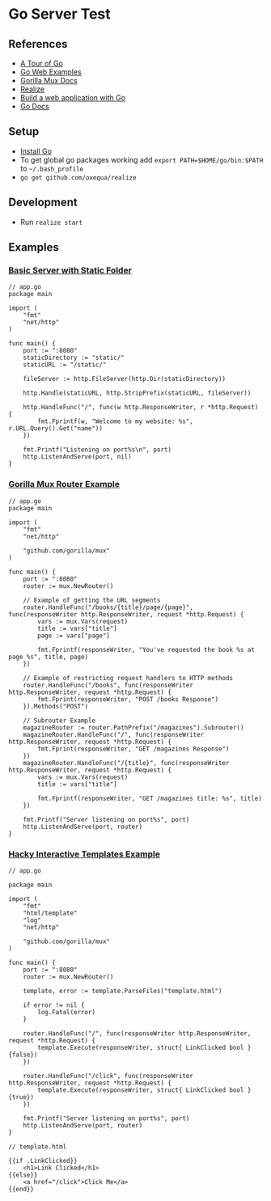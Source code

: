 # Go Server Test
## References

- [A Tour of Go](https://tour.golang.org)
- [Go Web Examples](https://gowebexamples.com)
- [Gorilla Mux Docs](https://github.com/gorilla/mux)
- [Realize](https://github.com/oxequa/realize)
- [Build a web application with Go](https://astaxie.gitbooks.io/build-web-application-with-golang/en/01.0.html)
- [Go Docs](https://golang.org/doc/)

## Setup
- [Install Go](https://golang.org/doc/install)
- To get global go packages working add `export PATH=$HOME/go/bin:$PATH` to `~/.bash_profile`
- `go get github.com/oxequa/realize`

## Development
- Run `realize start`

## Examples
### [Basic Server with Static Folder](https://gowebexamples.com/http-server/)
```
// app.go
package main

import (
	"fmt"
	"net/http"
)

func main() {
	port := ":8080"
	staticDirectory := "static/"
	staticURL := "/static/"

	fileServer := http.FileServer(http.Dir(staticDirectory))

	http.Handle(staticURL, http.StripPrefix(staticURL, fileServer))

	http.HandleFunc("/", func(w http.ResponseWriter, r *http.Request) {
		fmt.Fprintf(w, "Welcome to my website: %s", r.URL.Query().Get("name"))
	})

	fmt.Printf("Listening on port%s\n", port)
	http.ListenAndServe(port, nil)
}
```

### [Gorilla Mux Router Example](https://gowebexamples.com/routes-using-gorilla-mux/)
```
// app.go
package main

import (
	"fmt"
	"net/http"

	"github.com/gorilla/mux"
)

func main() {
	port := ":8080"
	router := mux.NewRouter()

	// Example of getting the URL segments
	router.HandleFunc("/books/{title}/page/{page}", func(responseWriter http.ResponseWriter, request *http.Request) {
		vars := mux.Vars(request)
		title := vars["title"]
		page := vars["page"]

		fmt.Fprintf(responseWriter, "You've requested the book %s at page %s", title, page)
	})

	// Example of restricting request handlers to HTTP methods
	router.HandleFunc("/books", func(responseWriter http.ResponseWriter, request *http.Request) {
		fmt.Fprint(responseWriter, "POST /books Response")
	}).Methods("POST")

	// Subrouter Example
	magazineRouter := router.PathPrefix("/magazines").Subrouter()
	magazineRouter.HandleFunc("/", func(responseWriter http.ResponseWriter, request *http.Request) {
		fmt.Fprint(responseWriter, "GET /magazines Response")
	})
	magazineRouter.HandleFunc("/{title}", func(responseWriter http.ResponseWriter, request *http.Request) {
		vars := mux.Vars(request)
		title := vars["title"]

		fmt.Fprintf(responseWriter, "GET /magazines title: %s", title)
	})

	fmt.Printf("Server listening on port%s", port)
	http.ListenAndServe(port, router)
}
```
### [Hacky Interactive Templates Example](https://gowebexamples.com/forms/)
```
// app.go

package main

import (
	"fmt"
	"html/template"
	"log"
	"net/http"

	"github.com/gorilla/mux"
)

func main() {
	port := ":8080"
	router := mux.NewRouter()

	template, error := template.ParseFiles("template.html")

	if error != nil {
		log.Fatal(error)
	}

	router.HandleFunc("/", func(responseWriter http.ResponseWriter, request *http.Request) {
		template.Execute(responseWriter, struct{ LinkClicked bool }{false})
	})

	router.HandleFunc("/click", func(responseWriter http.ResponseWriter, request *http.Request) {
		template.Execute(responseWriter, struct{ LinkClicked bool }{true})
	})

	fmt.Printf("Server listening on port%s", port)
	http.ListenAndServe(port, router)
}

```
```
// template.html

{{if .LinkClicked}}
	<h1>Link Clicked</h1>
{{else}}
    <a href="/click">Click Me</a>
{{end}}
```
